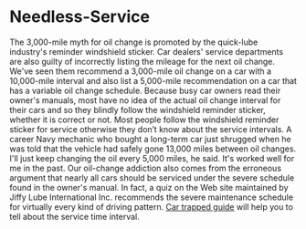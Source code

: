 # Needless-Service
The 3,000-mile myth for oil change is promoted by the quick-lube industry's reminder windshield sticker. Car dealers' service departments are also guilty of incorrectly listing the mileage for the next oil change. We've seen them recommend a 3,000-mile oil change on a car with a 10,000-mile interval and also list a 5,000-mile recommendation on a car that has a variable oil change schedule. Because busy car owners read their owner's manuals, most have no idea of the actual oil change interval for their cars and so they blindly follow the windshield reminder sticker, whether it is correct or not. Most people follow the windshield reminder sticker for service otherwise they don’t know about the service intervals. A career Navy mechanic who bought a long-term car just shrugged when he was told that the vehicle had safely gone 13,000 miles between oil changes. I'll just keep changing the oil every 5,000 miles, he said. It's worked well for me in the past. Our oil-change addiction also comes from the erroneous argument that nearly all cars should be serviced under the severe schedule found in the owner's manual. In fact, a quiz on the Web site maintained by Jiffy Lube International Inc. recommends the severe maintenance schedule for virtually every kind of driving pattern. <a href="http://www.cartrapped.com/">Car trapped guide</a> will help you to tell about the service time interval.
